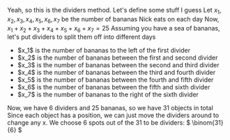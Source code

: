 Yeah, so this is the dividers method. Let's define some stuff I guess
Let $x_1, x_2, x_3, x_4, x_5, x_6, x_7$ be the number of bananas Nick eats on each day
Now, $x_1 + x_2 + x_3 + x_4 + x_5 + x_6 + x_7 = 25$
Assuming you have a sea of bananas, let's put dividers to split them off into different days

<ul>
    <li> $x_1$ is the number of bananas to the left of the first divider
    <li> $x_2$ is the number of bananas between the first and second divider
    <li> $x_3$ is the number of bananas between the second and third divider
    <li> $x_4$ is the number of bananas between the third and fourth divider
    <li> $x_5$ is the number of bananas between the fourth and fifth divider
    <li> $x_6$ is the number of bananas between the fifth and sixth divider
    <li> $x_7$ is the number of bananas to the right of the sixth divider
</ul>
Now, we have 6 dividers and 25 bananas, so we have 31 objects in total 
Since each object has a position, we can just move the dividers around to change any x.
We choose 6 spots out of the 31 to be dividers: $ \binom{31}{6} $
